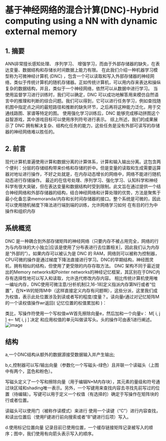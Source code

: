# 基于神经网络的混合计算(DNC)-Hybrid computing using a NN with dynamic external memory

## 1. 摘要
ANN非常擅长感知处理、 序列学习、 增强学习，而由于外部存储器的缺失，在表达变量、数据结构和存储长时间数据上能力有限。
在此我们介绍一种机器学习模型称为可微神经计算机 (DNC) ，包含一个可以读取和写入外部存储器的神经网络，类似于传统计算机的随机存储器。正如传统计算机，可以用内存来表达和操纵复杂的数据结构，并且，类似于一个神经网络，依然可以从数据中进行学习。
当使用监督学习进行训练时，我们可以确定，DNC 可以成功地解答用来模仿自然语言中的推理和判断的综合问题。我们可以得到，它可以进行任务学习，例如查找随机图中指定点之间的最短路径和推断的缺失环节，之后再将这种能力泛化，用于交通线路图、家谱等特定的图。
使用强化学习训练后，DNC 能够完成移动拼图这个益智游戏，其中游戏目标可以使用序列符号进行表示。
综上所述，我们的成果展示了 DNC 拥有解决复杂、结构化任务的能力，这些任务是没有外部可读写的存储器的神经网络难以胜任的。

## 2. 前言
现代计算机普遍使用计算和数据分离的计算体系，计算和输入输出分离。这包含两个便利：分层的存储结构带来价格和存储的折中。但是变量的读取和生成需要运算器对地址进行操作，不好之处就是，在内存动态增长的网络中，网络不能进行随机动态进行存储操作。
最近的在信号处理、序列学习、强化学习、认知科学和神经科学有很大突破，但在表达变量和数据结构时受到限制。此文旨在通过提供一个结合神经网络和外部存储器的结构，结合神经网络和计算处理的优势，方法是聚焦于最小化备忘录memoranda/内存和长时间存储器的接口。整个系统是可微的，因此可以使用随机梯度下降法进行端到端的训练，允许网络学习如何 在有目的行为中操作和组织内存

## 系统概览
DNC 是一种耦合到外部存储矩阵的神经网络（只要内存不被占用完全，网络的行为与内存块的大小独立|应该是使用了分布表进行去位置相关|，因此我们认为内存是“外部的”）。如果内存可以被认为是 DNC 的 RAM，网络则可以被称为控制器，CPU可微的操作是通过梯度下降法直接进行学习。DNC的早期结构，神经图灵机，拥有相似的结构，但使用了更受限的内存存取方法。
DNC 架构不同于最近提出的Memory networks和Pointer networks的神经记忆框架，其区别在于DNC内存有选择性地可以写入和读取，允许迭代修改内存内容。
相比传统计算机使用唯一编址内存，DNC使用可微注意/分析机制[2,16-18]定义指派内存第N行或者“位置”，在N*W的矩阵M中（这样直接定义内存有问题啊），这些分派，这里我们成为权值，表示此处位置涉及到读或者写的程度/度量？。读向量r通过对记忆矩阵M的一个读权值操作wr返回( 记忆位置的权值累加和 )：

类比，写操作符使用一个写权值wW首先擦除向量e，然后加和一个向量v：
                        M[ i, j ] <—— M[ i, j ]
决定 和应用权值的单元叫做读写头。头的操作可由表1进行阐述。
![image](https://user-images.githubusercontent.com/17287752/141486572-27a40c68-7a75-42fa-90da-8c117f371a89.png)


## 结构

a,一个DNC结构从额外的数据源接受数据输入并产生输出;

b,c,控制器可以写/输出向量（参数化一个写磁头-绿色）且并联一个读磁头（上图中有两个，蓝色和粉色）。

写磁头定义了一个写和擦除向量（用于编辑N*M内存块），其元素的量级和符号通过块区域和shading唯一表示。另外，一个写键用来查找内容去寻找先前写过的位置（待编辑）。写键可以用于定义一个权值（有选择的）确定于写操作在矩阵块的行或者位置。

读磁头可以使用门（被称作读模式）来进行 使用一个读键（“C”）进行内容查找，和读出位置后（使用F键进行前向搜索或者“B”键进行后项）写入。

d.使用标记位置向量 记录目前已使用位置，一个缓存链接矩阵记录被写入的顺序；图中，我们使用有向箭头表示写入的顺序。

